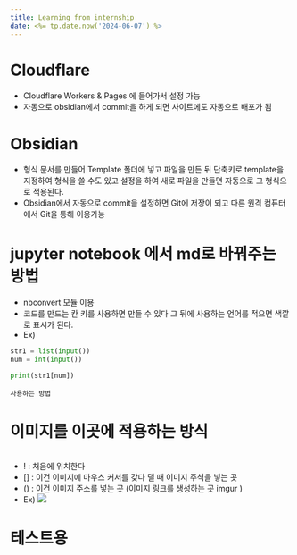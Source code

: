 ```yaml
---
title: Learning from internship
date: <%= tp.date.now('2024-06-07') %>
---
```


# Cloudflare

- Cloudflare Workers & Pages 에 들어가서 설정 가능
- 자동으로 obsidian에서 commit을 하게 되면 사이트에도 자동으로 배포가 됨

# Obsidian

- 형식 문서를 만들어 Template 폴더에 넣고 파일을 만든 뒤 단축키로 template을 지정하여 형식을 쓸 수도 있고 설정을 하여 새로 파일을 만들면 자동으로 그 형식으로 적용된다.
- Obsidian에서 자동으로 commit을 설정하면 Git에 저장이 되고 다른 원격 컴퓨터에서 Git을 통해 이용가능

# jupyter notebook 에서 md로 바꿔주는 방법

- nbconvert 모듈 이용
- 코드를 만드는 칸 키를 사용하면 만들 수 있다 그 뒤에 사용하는 언어를 적으면 색깔로 표시가 된다.
- Ex)

```python
str1 = list(input())
num = int(input())

print(str1[num])
```

`사용하는 방법` 
# 이미지를 이곳에 적용하는 방식

![]()

- ! : 처음에 위치한다
- [] : 이건 이미지에 마우스 커서를 갖다 댈 때 이미지 주석을 넣는 곳
- () : 이건 이미지 주소를 넣는 곳 (이미지 링크를 생성하는 곳 imgur )
- Ex)
  ![](https://imgur.com/GYIKo4T.png)

# 테스트용
